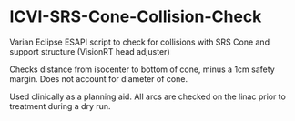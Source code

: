 # ICVI-SRS-Cone-Collision-Check
Varian Eclipse ESAPI script to check for collisions with SRS Cone and support structure (VisionRT head adjuster)

Checks distance from isocenter to bottom of cone, minus a 1cm safety margin.  Does not account for diameter of cone.  

Used clinically as a planning aid.  All arcs are checked on the linac prior to treatment during a dry run.
